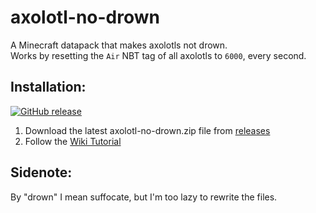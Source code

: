 # axolotl-no-drown

A Minecraft datapack that makes axolotls not drown.<br>
Works by resetting the `Air` NBT tag of all axolotls to `6000`, every second.

## Installation:
[![GitHub release](https://img.shields.io/github/release/vkritya/axolotl-no-drown?include_prereleases=&sort=semver)](https://github.com/vkritya/axolotl-no-drown/releases/)<br>
 1. Download the latest axolotl-no-drown.zip file from [releases](https://github.com/vkritya/axolotl-no-drown/releases/)
 2. Follow the [Wiki Tutorial](https://minecraft.fandom.com/wiki/Tutorials/Installing_a_data_pack#In_an_existing_world)

## Sidenote:
By "drown" I mean suffocate, but I'm too lazy to rewrite the files.
